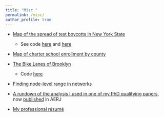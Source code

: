 ```yaml
---
title: "Misc."
permalink: /misc/
author_profile: true
---
```


- [Map of the spread of test boycotts in New York State](http://ramorel.github.io/files/map_of_test_boycotts.html)
  - See code [here](https://github.com/ramorel/good_time_fun_time/blob/master/R/map_of_test_boycotts.R) and [here](https://github.com/ramorel/good_time_fun_time/blob/master/R/map_of_test_boycotts.Rmd)

- [Map of charter school enrollment by county](http://ramorel.github.io/files/charter_growth.html)

- [The Bike Lanes of Brooklyn](http://ramorel.github.io/files/bike_lanes_of_brooklyn.html)
  - Code [here](https://github.com/ramorel/good_time_fun_time/blob/master/R/bike_lanes_of_brooklyn.Rmd)
  
- [Finding node-level range in networks](https://ramorel.github.io/network-range/)

- [A rundown of the analysis I used in one of my PhD qualifying papers](https://github.com/ramorel/grad-school/blob/master/R/trial_research_sample.md), now [published](https://journals.sagepub.com/doi/full/10.3102/0002831218788528) in AERJ

- [My professional résumé](https://read.cv/ramorel)
